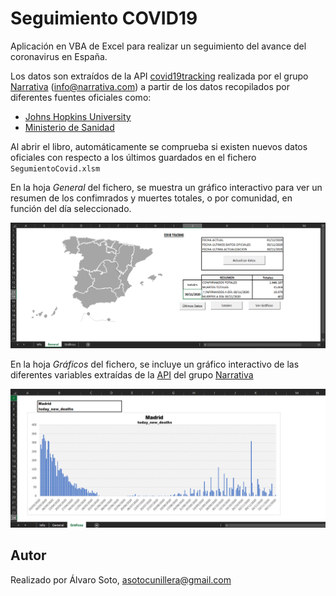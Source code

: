 # Seguimiento COVID19

Aplicación en VBA de Excel para realizar un seguimiento del avance del coronavirus en España.

Los datos son extraídos de la API [covid19tracking](https://covid19tracking.narrativa.com/es/spain/api.html "covid19tracking") realizada por el grupo  [Narrativa](https://www.narrativa.com/es/inicio/ "Narrativa") (info@narrativa.com) a partir de los datos recopilados por diferentes fuentes oficiales como:
- [Johns Hopkins University](https://systems.jhu.edu/research/public-health/ncov/ "Johns Hopkins University")
- [Ministerio de Sanidad](https://www.mscbs.gob.es/profesionales/saludPublica/ccayes/alertasActual/nCov/situacionActual.htm "Ministerio de Sanidad")

Al abrir el libro, automáticamente se comprueba si existen nuevos datos oficiales con respecto a los últimos guardados en el fichero `SegumientoCovid.xlsm`

En la hoja *General* del fichero, se muestra un gráfico interactivo para ver un resumen de los confimrados y muertes totales, o por comunidad, en función del día seleccionado.

![](https://github.com/asotocunillera/Seguimiento-COVID/blob/master/img/General.PNG)

En la hoja *Gráficos* del fichero, se incluye un gráfico interactivo de las diferentes variables extraídas de la [API](https://covid19tracking.narrativa.com/es/spain/api.html "covid19tracking") del grupo [Narrativa](https://www.narrativa.com/es/inicio/ "Narrativa")

![](https://github.com/asotocunillera/Seguimiento-COVID/blob/master/img/Graficos.PNG)

## Autor
Realizado por Álvaro Soto, asotocunillera@gmail.com
